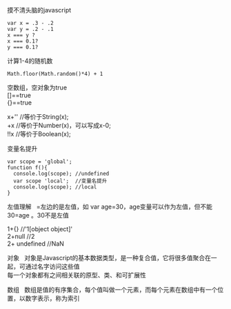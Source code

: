 摸不清头脑的javascript
````
var x = .3 - .2  
var y = .2 - .1  
x === y ?   
x === 0.1?  
y === 0.1?  
````
计算1-4的随机数
````
Math.floor(Math.random()*4) + 1   
````
空数组，空对象为true   
[]==true   
{}==true   

x+'' //等价于String(x);   
+x //等价于Number(x)，可以写成x-0;  
!!x //等价于Boolean(x);  

变量名提升  
````
var scope = 'global';
function f(){
  console.log(scope); //undefined
  var scope 'local';  //变量名提升
  console.log(scope); //local
}
````

左值理解  
=左边的是左值，如 var age=30，age变量可以作为左值，但不能 30=age  。30不是左值   

1+{} //'1[object object]'  
2+null //2  
2+ undefined //NaN

对象  
对象是Javascript的基本数据类型，是一种复合值，它将很多值聚合在一起，可通过名字访问这些值   
每一个对象都有之间相关联的原型、类、和可扩展性  

数组  
数组是值的有序集合，每个值叫做一个元素，而每个元素在数组中有一个位置，以数字表示，称为索引  












